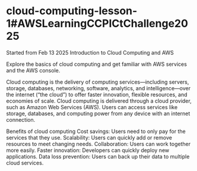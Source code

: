 # cloud-computing-lesson-1#AWSLearningCCPICtChallenge2025

Started from Feb 13 2025
 Introduction to Cloud Computing and AWS

Explore the basics of cloud computing and get familiar with AWS services and the AWS console.


Cloud computing is the delivery of computing services—including servers, storage, databases, networking, software, analytics, and intelligence—over the internet (“the cloud”) to offer faster innovation, flexible resources, and economies of scale. Cloud computing is delivered through a cloud provider, such as Amazon Web Services (AWS). Users can access services like storage, databases, and computing power from any device with an internet connection. 

Benefits of cloud computing
Cost savings: Users need to only pay for the services that they use. 
Scalability: Users can quickly add or remove resources to meet changing needs. 
Collaboration: Users can work together more easily. 
Faster innovation: Developers can quickly deploy new applications. 
Data loss prevention: Users can back up their data to multiple cloud services. 

